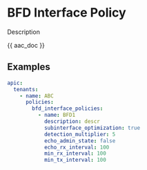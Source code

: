 # BFD Interface Policy

Description

{{ aac_doc }}

## Examples

```yaml
apic:
  tenants:
    - name: ABC
      policies:
        bfd_interface_policies:
          - name: BFD1
            description: descr
            subinterface_optimization: true
            detection_multiplier: 5
            echo_admin_state: false
            echo_rx_interval: 100
            min_rx_interval: 100
            min_tx_interval: 100
```
